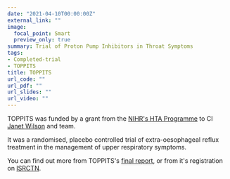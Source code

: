 ```yaml
---
date: "2021-04-10T00:00:00Z"
external_link: ""
image:
  focal_point: Smart
  preview_only: true
summary: Trial of Proton Pump Inhibitors in Throat Symptoms
tags:
- Completed-trial
- TOPPITS
title: TOPPITS
url_code: ""
url_pdf: ""
url_slides: ""
url_video: ""
---
```


TOPPITS was funded by a grant from the [NIHR's HTA Programme](https://www.nihr.ac.uk/explore-nihr/funding-programmes/health-technology-assessment.htm) to CI [Janet Wilson](https://www.ncl.ac.uk/medical-sciences/people/profile/janetwilson2.html) and team.

It was a randomised, placebo controlled trial of extra-oesophageal reflux treatment in the management of upper respiratory symptoms.

You can find out more from TOPPITS's [final report](https://doi.org/10.3310/hta25030), or from it's registration on [ISRCTN](https://doi.org/10.1186/ISRCTN38578686).
